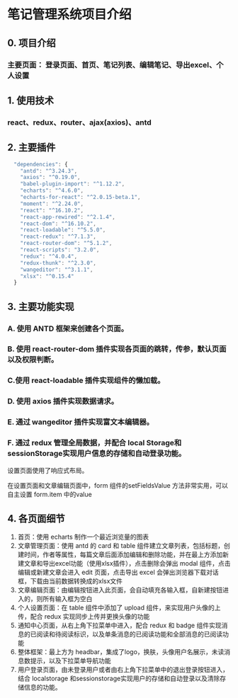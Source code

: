 # 笔记管理系统项目介绍

## 0. 项目介绍

### **主要页面**： 登录页面、首页、笔记列表、编辑笔记、导出excel、个人设置

## 1. 使用技术

### react、redux、router、ajax(axios)、antd

## 2. 主要插件

``` js
  "dependencies": {
    "antd": "^3.24.3",
    "axios": "^0.19.0",
    "babel-plugin-import": "^1.12.2",
    "echarts": "^4.6.0",
    "echarts-for-react": "^2.0.15-beta.1",
    "moment": "^2.24.0",
    "react": "^16.10.2",
    "react-app-rewired": "^2.1.4",
    "react-dom": "^16.10.2",
    "react-loadable": "^5.5.0",
    "react-redux": "^7.1.3",
    "react-router-dom": "^5.1.2",
    "react-scripts": "3.2.0",
    "redux": "^4.0.4",
    "redux-thunk": "^2.3.0",
    "wangeditor": "^3.1.1",
    "xlsx": "^0.15.4"
  }
```

## 3. 主要功能实现

### A. 使用 ANTD 框架来创建各个页面。 

### B. 使用 react-router-dom 插件实现各页面的跳转，传参，默认页面以及权限判断。

### C.使用 react-loadable 插件实现组件的懒加载。

### D. 使用 axios 插件实现数据请求。

### E. 通过 wangeditor 插件实现富文本编辑器。

### F. 通过 redux 管理全局数据，并配合 local Storage和sessionStorage实现用户信息的存储和自动登录功能。

设置页面使用了响应式布局。

在设置页面和文章编辑页面中，form 组件的setFieldsValue 方法非常实用，可以自主设置 form.item 中的value

## 4. 各页面细节

1. 首页：使用 echarts 制作一个最近浏览量的图表
2. 文章管理页面：使用 antd 的 card 和 table 组件建立文章列表，包括标题，创建时间，作者等属性，每篇文章后面添加编辑和删除功能，并在最上方添加新建文章和导出excel功能（使用xlsx插件），点击删除会弹出 modal 组件，点击编辑或新建文章会进入 edit 页面，点击导出 excel 会弹出浏览器下载对话框，下载由当前数据转换成的xlsx文件
3. 文章编辑页面：由编辑按钮进入此页面，会自动填充各输入框，自新建按钮进入的，则所有输入框为空白
4. 个人设置页面：在 table 组件中添加了 upload 组件，来实现用户头像的上传，配合 redux 实现同步上传并更换头像的功能
5. 通知中心页面，从右上角下拉菜单中进入，配合 redux 和 badge 组件实现消息的已阅读和待阅读标识，以及单条消息的已阅读功能和全部消息的已阅读功能
6. 整体框架：最上方为 headbar，集成了logo，换肤，头像用户名展示，未读消息数提示，以及下拉菜单导航功能
7. 用户登录页面，由未登录用户或者由右上角下拉菜单中的退出登录按钮进入，结合 localstorage 和sessionstorage实现用户的存储和自动登录以及清除存储信息的功能。